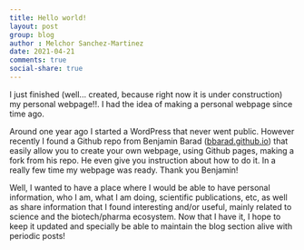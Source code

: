 ```yaml
---
title: Hello world!
layout: post
group: blog
author : Melchor Sanchez-Martinez
date: 2021-04-21
comments: true 
social-share: true
---
```


I just finished (well... created, because right now it is under construction) my personal webpage!!. I had the idea of making a personal webpage since time ago.

Around one year ago I started a WordPress that never went public. However recently I found a Github repo from Benjamin Barad ([bbarad.github.io]('https://github.com/bbarad/bbarad.github.io')) that easily allow you to create your own webpage, using Github pages, making a fork from his repo. He even give you instruction about how to do it. In a really few time my webpage was ready. Thank you Benjamin!

Well, I wanted to have a place where I would be able to have personal information, who I am, what I am doing, scientific publications, etc, as well as share information that I found interesting and/or useful, mainly related to science and the biotech/pharma ecosystem. Now that I have it, I hope to keep it updated and specially be able to maintain the blog section alive with periodic posts!
